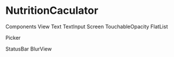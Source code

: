 # NutritionCaculator

Components
View
Text
TextInput
Screen
TouchableOpacity
FlatList

Picker

StatusBar
BlurView